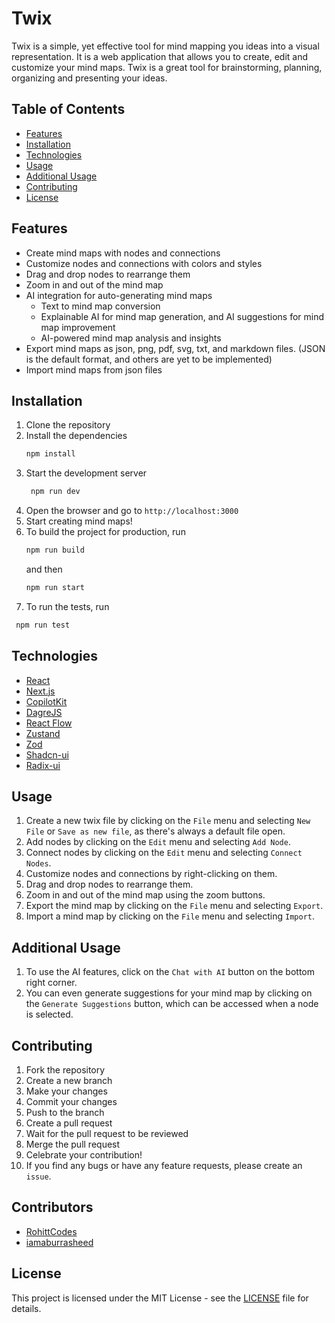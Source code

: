# Twix

Twix is a simple, yet effective tool for mind mapping you ideas into a visual representation. It is a web application that allows you to create, edit and customize your mind maps. Twix is a great tool for brainstorming, planning, organizing and presenting your ideas.

## Table of Contents

- [Features](#features)
- [Installation](#installation)
- [Technologies](#technologies)
- [Usage](#usage)
- [Additional Usage](#additional-usage)
- [Contributing](#contributing)
- [License](#license)

  

## Features

- Create mind maps with nodes and connections
- Customize nodes and connections with colors and styles
- Drag and drop nodes to rearrange them
- Zoom in and out of the mind map
- AI integration for auto-generating mind maps
  - Text to mind map conversion
  - Explainable AI for mind map generation, and AI suggestions for mind map improvement
  - AI-powered mind map analysis and insights
- Export mind maps as json, png, pdf, svg, txt, and markdown files. (JSON is the default format, and others are yet to be implemented)
- Import mind maps from json files

## Installation

1. Clone the repository
2. Install the dependencies
   ```bash
   npm install
   ```
3. Start the development server
   ```bash
    npm run dev
    ```
4. Open the browser and go to `http://localhost:3000`
5. Start creating mind maps!
6. To build the project for production, run
   ```bash
   npm run build
   ```
    and then
    ```bash
    npm run start
    ```
7. To run the tests, run
  ```bash
   npm run test
   ```

## Technologies

- [React](https://reactjs.org/)
- [Next.js](https://nextjs.org/)
- [CopilotKit](https://docs.copilotkit.ai/)
- [DagreJS](https://www.npmjs.com/package/dagrejs)
- [React Flow](https://reactflow.dev/)
- [Zustand](https://docs.pmnd.rs/zustand/getting-started/introduction)
- [Zod](https://zod.dev/)
- [Shadcn-ui](https://ui.shadcn.com/)
- [Radix-ui](https://radix-ui.com/)

## Usage

1. Create a new twix file by clicking on the `File` menu and selecting `New File` or `Save as new file`, as there's always a default file open.
2. Add nodes by clicking on the `Edit` menu and selecting `Add Node`.
3. Connect nodes by clicking on the `Edit` menu and selecting `Connect Nodes`.
4. Customize nodes and connections by right-clicking on them.
5. Drag and drop nodes to rearrange them.
6. Zoom in and out of the mind map using the zoom buttons.
7. Export the mind map by clicking on the `File` menu and selecting `Export`.
8. Import a mind map by clicking on the `File` menu and selecting `Import`.

## Additional Usage

1. To use the AI features, click on the `Chat with AI` button on the bottom right corner.
2. You can even generate suggestions for your mind map by clicking on the `Generate Suggestions` button, which can be accessed when a node is selected.

## Contributing

1. Fork the repository
2. Create a new branch
3. Make your changes
4. Commit your changes
5. Push to the branch
6. Create a pull request
7. Wait for the pull request to be reviewed
8. Merge the pull request
9. Celebrate your contribution!
10. If you find any bugs or have any feature requests, please create an `issue`.

## Contributors

- [RohittCodes](https://github.com/RohittCodes)
- [iamaburrasheed](https://github.com/iamabdurrasheed)

## License

This project is licensed under the MIT License - see the [LICENSE](LICENSE) file for details.
